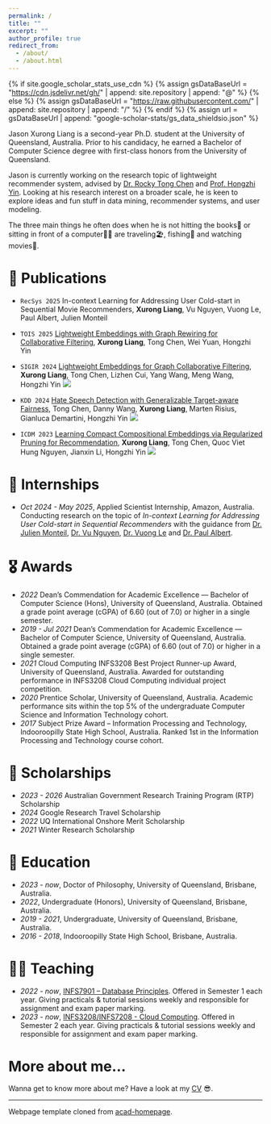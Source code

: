 ```yaml
---
permalink: /
title: ""
excerpt: ""
author_profile: true
redirect_from: 
  - /about/
  - /about.html
---
```


{% if site.google_scholar_stats_use_cdn %}
{% assign gsDataBaseUrl = "https://cdn.jsdelivr.net/gh/" | append: site.repository | append: "@" %}
{% else %}
{% assign gsDataBaseUrl = "https://raw.githubusercontent.com/" | append: site.repository | append: "/" %}
{% endif %}
{% assign url = gsDataBaseUrl | append: "google-scholar-stats/gs_data_shieldsio.json" %}

<span class='anchor' id='about-me'></span>

Jason Xurong Liang is a second-year Ph.D. student at the University of Queensland, Australia. Prior to his candidacy, he earned a Bachelor of Computer Science degree with first-class honors from the University of Queensland. 

Jason is currently working on the research topic of lightweight recommender system, advised by [Dr. Rocky Tong Chen](https://eecs.uq.edu.au/profile/1253/rocky-chen) and [Prof. Hongzhi Yin](https://sites.google.com/view/hongzhi-yin/home). Looking at his research interest on a broader scale, he is keen to explore ideas and fun stuff in data mining, recommender systems, and user modeling. 

The three main things he often does when he is not hitting the books📖 or sitting in front of a computer👨‍💻 are traveling🏖️, fishing🎣 and watching movies🍿.

<!---
My research interest includes neural machine translation and computer vision. I have published more than 100 papers at the top international AI conferences with total <a href='https://scholar.google.com/citations?user=DhtAFkwAAAAJ'>google scholar citations <strong><span id='total_cit'>260000+</span></strong></a> (You can also use google scholar badge <a href='https://scholar.google.com/citations?user=DhtAFkwAAAAJ'><img src="https://img.shields.io/endpoint?url={{ url | url_encode }}&logo=Google%20Scholar&labelColor=f6f6f6&color=9cf&style=flat&label=citations"></a>).
--->

<!---
# 🔥 News
- *2022.02*: &nbsp;🎉🎉 Lorem ipsum dolor sit amet, consectetur adipiscing elit. Vivamus ornare aliquet ipsum, ac tempus justo dapibus sit amet. 
- *2022.02*: &nbsp;🎉🎉 Lorem ipsum dolor sit amet, consectetur adipiscing elit. Vivamus ornare aliquet ipsum, ac tempus justo dapibus sit amet. 
--->

# 📝 Publications

- `RecSys 2025` In-context Learning for Addressing User Cold-start in Sequential Movie Recommenders, **Xurong Liang**, Vu Nguyen, Vuong Le, Paul Albert, Julien Monteil

- `TOIS 2025` [Lightweight Embeddings with Graph Rewiring for Collaborative Filtering](https://arxiv.org/abs/2505.18999), **Xurong Liang**, Tong Chen, Wei Yuan, Hongzhi Yin

- `SIGIR 2024` [Lightweight Embeddings for Graph Collaborative Filtering](https://arxiv.org/abs/2403.18479), **Xurong Liang**, Tong Chen, Lizhen Cui, Yang Wang, Meng Wang, Hongzhi Yin [![](https://img.shields.io/github/stars/xurong-liang/LEGCF?style=social&label=Code+Stars)](https://github.com/xurong-liang/LEGCF)
- `KDD 2024` [Hate Speech Detection with Generalizable Target-aware Fairness](https://arxiv.org/abs/2406.00046), Tong Chen, Danny Wang, **Xurong Liang**, Marten Risius, Gianluca Demartini, Hongzhi Yin [![](https://img.shields.io/github/stars/xurong-liang/getfair?style=social&label=Code+Stars)](https://github.com/xurong-liang/getfair)
- `ICDM 2023` [Learning Compact Compositional Embeddings via Regularized Pruning for Recommendation](https://arxiv.org/abs/2309.03518), **Xurong Liang**, Tong Chen, Quoc Viet Hung Nguyen, Jianxin Li, Hongzhi Yin [![](https://img.shields.io/github/stars/xurong-liang/CERP?style=social&label=Code+Stars)](https://github.com/xurong-liang/CERP)

# 💼 Internships

- *Oct 2024 - May 2025*, Applied Scientist Internship, Amazon, Australia. Conducting research on the topic of *In-context Learning for Addressing User Cold-start in Sequential Recommenders* with the guidance from [Dr. Julien Monteil](https://scholar.google.com/citations?user=ZXFM_O8AAAAJ&hl=en), [Dr. Vu Nguyen](https://vu-nguyen.org/), [Dr. Vuong Le](https://vuongle2.github.io/) and [Dr. Paul Albert](https://scholar.google.com/citations?user=trUhFBEAAAAJ&hl=en).


<!---
- [Lorem ipsum dolor sit amet, consectetur adipiscing elit. Vivamus ornare aliquet ipsum, ac tempus justo dapibus sit amet](https://github.com), A, B, C, **CVPR 2020**
--->

# 🎖 Awards
- *2022*  Dean’s Commendation for Academic Excellence — Bachelor of Computer Science (Hons), University of Queensland, Australia. Obtained a grade point average (cGPA) of 6.60 (out of 7.0) or higher in a single semester.
- *2019 - Jul 2021* Dean’s Commendation for Academic Excellence — Bachelor of Computer Science, University of Queensland, Australia. Obtained a grade point average (cGPA) of 6.60 (out of 7.0) or higher in a single semester.
- *2021* Cloud Computing INFS3208 Best Project Runner-up Award, University of Queensland, Australia. Awarded for outstanding performance in INFS3208 Cloud Computing individual project competition.
- *2020* Prentice Scholar, University of Queensland, Australia. Academic performance sits within the top 5% of the undergraduate Computer Science and Information
Technology cohort. 
- *2017* Subject Prize Award – Information Processing and Technology, Indooroopilly State High School, Australia. Ranked 1st in the Information Processing and Technology course cohort.

# 🤑 Scholarships
- *2023 - 2026* Australian Government Research Training Program (RTP) Scholarship
- *2024* Google Research Travel Scholarship
- *2022* UQ International Onshore Merit Scholarship
- *2021* Winter Research Scholarship

# 📖 Education
- *2023 - now*, Doctor of Philosophy, University of Queensland, Brisbane, Australia.
- *2022*, Undergraduate (Honors), University of Queensland, Brisbane, Australia.
- *2019 - 2021*, Undergraduate, University of Queensland, Brisbane, Australia.
- *2016 - 2018*, Indooroopilly State High School, Brisbane, Australia.

# 🧑‍🏫 Teaching
- *2022 - now*, [INFS7901 – Database Principles](https://my.uq.edu.au/programs-courses/course.html?course_code=INFS7901). Offered in Semester 1 each year. Giving practicals & tutorial sessions weekly and responsible for assignment and exam paper marking.
- *2023 - now*, [INFS3208/INFS7208 - Cloud Computing](https://my.uq.edu.au/programs-courses/course.html?course_code=INFS3208). Offered in Semester 2 each year. Giving practicals & tutorial sessions weekly and responsible for assignment and exam paper marking.

# More about me...
Wanna get to know more about me? Have a look at my [CV](../Xurong_Liang_resume.pdf) 😎.


---

Webpage template cloned from [acad-homepage](https://github.com/RayeRen/acad-homepage.github.io).

<!---
# 💬 Invited Talks
- *2021.06*, Lorem ipsum dolor sit amet, consectetur adipiscing elit. Vivamus ornare aliquet ipsum, ac tempus justo dapibus sit amet. 
- *2021.03*, Lorem ipsum dolor sit amet, consectetur adipiscing elit. Vivamus ornare aliquet ipsum, ac tempus justo dapibus sit amet.  \| [\[video\]](https://github.com/)
--->
